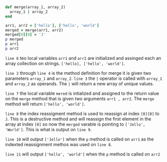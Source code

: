```ruby
def merge(array_1, array_2)
  array_1 | array_2
end

arr1, arr2 = ['hello'], ['hello', 'world']
merged = merge(arr1, arr2)
merged[0][0] = 'J'
p merged
p arr1
p arr2
```

`line 6` teo local variables `arr1` and `arr2` are initialized and assinged each an array collection on strings. `['hello], ['hello', 'world']`.


`line 2` through `line 4` is the method definition for merge it is given two parameters `array_1` and `array_2`. `line 3` the `|` operator is called with `array_1` and `array_2` as operands. The `|` will return a new array of unique values. 

`line 7` the local variable `mered` is intialized and assigned to the return value on the `merge` method that is given two arguments `arr1 , arr2`. The `merge` method will return `['hello', 'world']`.

`line 8` the index reassigment method is used to reassign at index `[0][0]` to `J`. This is a destructive method and will reassign the first element in the array at index `[0]` so now the `merged` varable is pointing to `['Jello', 'World']`. This is what is output on `line 9`. 

`line 10` will output `['Jello']` when the `p` method is called on `arr1` as the indexted reassignment methos was used on `line 8`.

`line 11` will output `['hello', 'world']` when the `p` method is called on `arr2`

